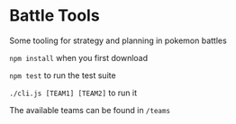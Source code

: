 # Battle Tools
Some tooling for strategy and planning in pokemon battles

`npm install` when you first download

`npm test` to run the test suite

`./cli.js [TEAM1] [TEAM2]` to run it

The available teams can be found in `/teams`
